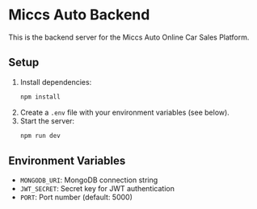 # Miccs Auto Backend

This is the backend server for the Miccs Auto Online Car Sales Platform.

## Setup

1. Install dependencies:
   ```bash
   npm install
   ```
2. Create a `.env` file with your environment variables (see below).
3. Start the server:
   ```bash
   npm run dev
   ```

## Environment Variables
- `MONGODB_URI`: MongoDB connection string
- `JWT_SECRET`: Secret key for JWT authentication
- `PORT`: Port number (default: 5000) 